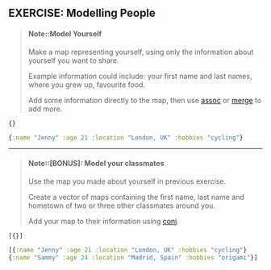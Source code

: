 ## EXERCISE: Modelling People


> #### Note::Model Yourself
> Make a map representing yourself, using only the information about yourself you want to share.
>
> Example information could include: your first name and last names, where you grew up, favourite food.
>
> Add some information directly to the map, then use [assoc](https://clojuredocs.org/clojure.core/assoc) or [merge](https://clojuredocs.org/clojure.core/merge) to add more.
```eval-clojure
{}
```

<!--sec data-title="Reveal answer..." data-id="answer001" data-collapse=true ces-->

```clojure
{:name "Jenny" :age 21 :location "London, UK" :hobbies "cycling"}
```

<!--endsec-->


<hr />

> #### Note::[BONUS]: Model your classmates
> Use the map you made about yourself in previous exercise.
>
> Create a vector of maps containing the first name, last name and hometown of two or three other classmates around you.
>
> Add your map to their information using [conj](http://clojuredocs.org/clojure.core/conj).
```eval-clojure
[{}]
```


<!--sec data-title="Reveal answer..." data-id="answer002" data-collapse=true ces-->

```clojure
[{:name "Jenny" :age 21 :location "London, UK" :hobbies "cycling"}
{:name "Sammy" :age 24 :location "Madrid, Spain" :hobbies "origami"}]
```

<!--endsec-->
